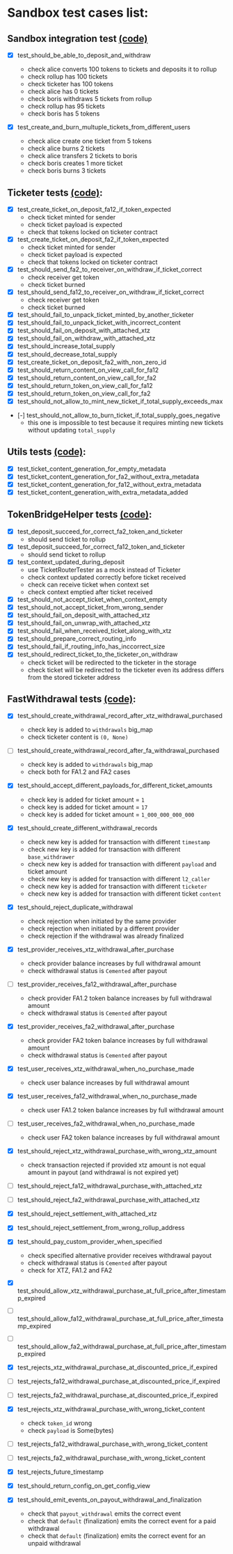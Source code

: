 # Sandbox test cases list:

## Sandbox integration test [(code)](test_communication.py)
- [x] test_should_be_able_to_deposit_and_withdraw
    - check alice converts 100 tokens to tickets and deposits it to rollup
    - check rollup has 100 tickets
    - check ticketer has 100 tokens
    - check alice has 0 tickets
    - check boris withdraws 5 tickets from rollup
    - check rollup has 95 tickets
    - check boris has 5 tokens

- [x] test_create_and_burn_multuple_tickets_from_different_users
    - check alice create one ticket from 5 tokens
    - check alice burns 2 tickets
    - check alice transfers 2 tickets to boris
    - check boris creates 1 more ticket
    - check boris burns 3 tickets

## Ticketer tests [(code)](test_ticketer.py):
- [x] test_create_ticket_on_deposit_fa12_if_token_expected
    - check ticket minted for sender
    - check ticket payload is expected
    - check that tokens locked on ticketer contract
- [x] test_create_ticket_on_deposit_fa2_if_token_expected
    - check ticket minted for sender
    - check ticket payload is expected
    - check that tokens locked on ticketer contract
- [x] test_should_send_fa2_to_receiver_on_withdraw_if_ticket_correct
    - check receiver get token
    - check ticket burned
- [x] test_should_send_fa12_to_receiver_on_withdraw_if_ticket_correct
    - check receiver get token
    - check ticket burned
- [x] test_should_fail_to_unpack_ticket_minted_by_another_ticketer
- [x] test_should_fail_to_unpack_ticket_with_incorrect_content
- [x] test_should_fail_on_deposit_with_attached_xtz
- [x] test_should_fail_on_withdraw_with_attached_xtz
- [x] test_should_increase_total_supply
- [x] test_should_decrease_total_supply
- [x] test_create_ticket_on_deposit_fa2_with_non_zero_id
- [x] test_should_return_content_on_view_call_for_fa12
- [x] test_should_return_content_on_view_call_for_fa2
- [x] test_should_return_token_on_view_call_for_fa12
- [x] test_should_return_token_on_view_call_for_fa2
- [x] test_should_not_allow_to_mint_new_ticket_if_total_supply_exceeds_max
- [-] test_should_not_allow_to_burn_ticket_if_total_supply_goes_negative
    - this one is impossible to test because it requires minting new tickets without updating `total_supply`

## Utils tests [(code)](test_utils.py):
- [x] test_ticket_content_generation_for_empty_metadata
- [x] test_ticket_content_generation_for_fa2_without_extra_metadata
- [x] test_ticket_content_generation_for_fa12_without_extra_metadata
- [x] test_ticket_content_generation_with_extra_metadata_added

## TokenBridgeHelper tests [(code)](test_token_bridge_helper.py):
- [x] test_deposit_succeed_for_correct_fa2_token_and_ticketer
    - should send ticket to rollup
- [x] test_deposit_succeed_for_correct_fa12_token_and_ticketer
    - should send ticket to rollup
- [x] test_context_updated_during_deposit
    - use TicketRouterTester as a mock instead of Ticketer
    - check context updated correctly before ticket received
    - check can receive ticket when context set
    - check context emptied after ticket received
- [x] test_should_not_accept_ticket_when_context_empty
- [x] test_should_not_accept_ticket_from_wrong_sender
- [x] test_should_fail_on_deposit_with_attached_xtz
- [x] test_should_fail_on_unwrap_with_attached_xtz
- [x] test_should_fail_when_received_ticket_along_with_xtz
- [x] test_should_prepare_correct_routing_info
- [x] test_should_fail_if_routing_info_has_inccorrect_size
- [x] test_should_redirect_ticket_to_the_ticketer_on_withdraw
    - check ticket will be redirected to the ticketer in the storage
    - check ticket will be redirected to the ticketer even its address differs from the stored ticketer address

## FastWithdrawal tests [(code)](test_fast_withdrawal.py):
- [x] test_should_create_withdrawal_record_after_xtz_withdrawal_purchased
    - check key is added to `withdrawals` big_map
    - check ticketer content is `(0, None)`

- [ ] test_should_create_withdrawal_record_after_fa_withdrawal_purchased
    - check key is added to `withdrawals` big_map
    - check both for FA1.2 and FA2 cases

- [x] test_should_accept_different_payloads_for_different_ticket_amounts
    - check key is added for ticket amount = `1`
    - check key is added for ticket amount = `17`
    - check key is added for ticket amount = `1_000_000_000_000`

- [x] test_should_create_different_withdrawal_records
    - check new key is added for transaction with different `timestamp`
    - check new key is added for transaction with different `base_withdrawer`
    - check new key is added for transaction with different `payload` and ticket amount
    - check new key is added for transaction with different `l2_caller`
    - check new key is added for transaction with different `ticketer`
    - check new key is added for transaction with different ticket `content`

- [x] test_should_reject_duplicate_withdrawal
    - check rejection when initiated by the same provider
    - check rejection when initiated by a different provider
    - check rejection if the withdrawal was already finalized

- [x] test_provider_receives_xtz_withdrawal_after_purchase
    - check provider balance increases by full withdrawal amount
    - check withdrawal status is `Cemented` after payout

- [ ] test_provider_receives_fa12_withdrawal_after_purchase
    - check provider FA1.2 token balance increases by full withdrawal amount
    - check withdrawal status is `Cemented` after payout

- [x] test_provider_receives_fa2_withdrawal_after_purchase
    - check provider FA2 token balance increases by full withdrawal amount
    - check withdrawal status is `Cemented` after payout

- [x] test_user_receives_xtz_withdrawal_when_no_purchase_made
    - check user balance increases by full withdrawal amount

- [x] test_user_receives_fa12_withdrawal_when_no_purchase_made
    - check user FA1.2 token balance increases by full withdrawal amount

- [ ] test_user_receives_fa2_withdrawal_when_no_purchase_made
    - check user FA2 token balance increases by full withdrawal amount

- [x] test_should_reject_xtz_withdrawal_purchase_with_wrong_xtz_amount
    - check transaction rejected if provided xtz amount is not equal amount in payout (and withdrawal is not expired yet)

- [ ] test_should_reject_fa12_withdrawal_purchase_with_attached_xtz
- [ ] test_should_reject_fa2_withdrawal_purchase_with_attached_xtz
- [x] test_should_reject_settlement_with_attached_xtz
- [x] test_should_reject_settlement_from_wrong_rollup_address

- [x] test_should_pay_custom_provider_when_specified
    - check specified alternative provider receives withdrawal payout
    - check withdrawal status is `Cemented` after payout
    - check for XTZ, FA1.2 and FA2

- [x] test_should_allow_xtz_withdrawal_purchase_at_full_price_after_timestamp_expired
- [ ] test_should_allow_fa12_withdrawal_purchase_at_full_price_after_timestamp_expired
- [ ] test_should_allow_fa2_withdrawal_purchase_at_full_price_after_timestamp_expired

- [x] test_rejects_xtz_withdrawal_purchase_at_discounted_price_if_expired
- [ ] test_rejects_fa12_withdrawal_purchase_at_discounted_price_if_expired
- [ ] test_rejects_fa2_withdrawal_purchase_at_discounted_price_if_expired

- [x] test_rejects_xtz_withdrawal_purchase_with_wrong_ticket_content
    - check `token_id` wrong
    - check `payload` is Some(bytes)
- [ ] test_rejects_fa12_withdrawal_purchase_with_wrong_ticket_content
- [ ] test_rejects_fa2_withdrawal_purchase_with_wrong_ticket_content
- [x] test_rejects_future_timestamp
- [x] test_should_return_config_on_get_config_view

- [x] test_should_emit_events_on_payout_withdrawal_and_finalization
    - check that `payout_withdrawal` emits the correct event
    - check that `default` (finalization) emits the correct event for a paid withdrawal
    - check that `default` (finalization) emits the correct event for an unpaid withdrawal
